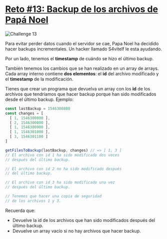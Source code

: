 # [Reto #13: Backup de los archivos de Papá Noel](https://adventjs.dev/es/challenges/2022/13)

![Challenge 13](https://adventjs.dev/challenges-2022/13.svg)

Para evitar perder datos cuando el servidor se cae, Papa Noel ha decidido hacer backups incrementales. Un hacker llamado S4vitelf le esta ayudando.

Por un lado, tenemos el **timestamp** de cuándo se hizo el último backup.

También tenemos los cambios que se han realizado en un array de arrays. Cada array interno contiene **dos elementos**: el **id** del archivo modificado y el **timestamp** de la modificación.

Tienes que crear un programa que devuelva un array con los **id** de los archivos que tendríamos que hacer backup porque han sido modificados desde el último backup. Ejemplo:
```js
const lastBackup = 1546300800
const changes = [
  [ 1, 1546300800 ],
  [ 2, 1546300800 ],
  [ 1, 1546300900 ],
  [ 1, 1546301000 ],
  [ 3, 1546301100 ]
]

getFilesToBackup(lastBackup, changes) // => [ 1, 3 ]
// El archivo con id 1 ha sido modificado dos veces
// después del último backup.

// El archivo con id 2 no ha sido modificado después
// del último backup.

// El archivo con id 3 ha sido modificado una vez
// después del último backup.

// Tenemos que hacer una copia de seguridad
// de los archivos 1 y 3.
```

Recuerda que:

- Devuelve la id de los archivos que han sido modificados después del último backup.
- Devuelve un array vacío si no hay archivos que hacer backup.